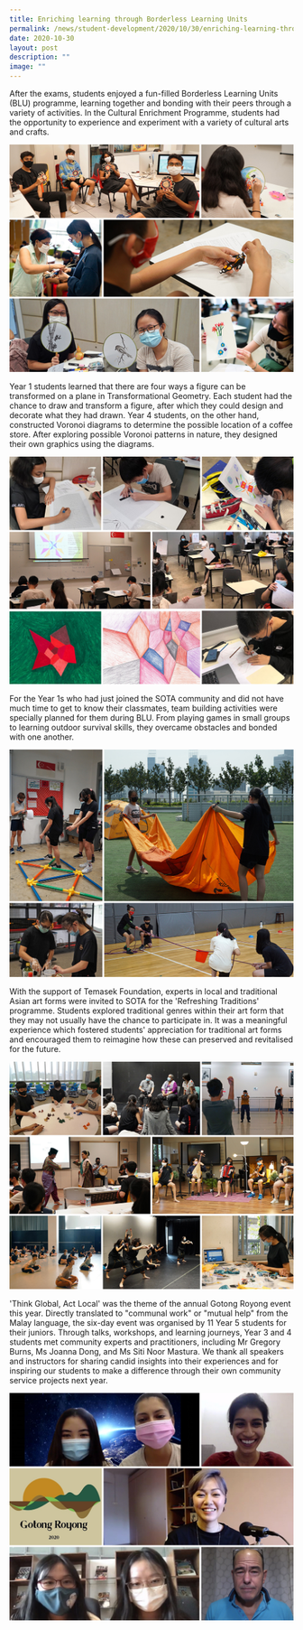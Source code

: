 ```yaml
---
title: Enriching learning through Borderless Learning Units
permalink: /news/student-development/2020/10/30/enriching-learning-through-borderless-learning-units/
date: 2020-10-30
layout: post
description: ""
image: ""
---
```

After the exams, students enjoyed a fun-filled Borderless Learning Units (BLU) programme, learning together and bonding with their peers through a variety of activities. In the Cultural Enrichment Programme, students had the opportunity to experience and experiment with a variety of cultural arts and crafts.

![](/images/cultural-enrichment-programme-at-blu-2020.jpg)

Year 1 students learned that there are four ways a figure can be transformed on a plane in Transformational Geometry. Each student had the chance to draw and transform a figure, after which they could design and decorate what they had drawn. Year 4 students, on the other hand, constructed Voronoi diagrams to determine the possible location of a coffee store. After exploring possible Voronoi patterns in nature, they designed their own graphics using the diagrams.

![](/images/transformational-geometry-and-voronoi-diagrams-at-blu-2020.jpg)

For the Year 1s who had just joined the SOTA community and did not have much time to get to know their classmates, team building activities were specially planned for them during BLU. From playing games in small groups to learning outdoor survival skills, they overcame obstacles and bonded with one another.

![](/images/year-1-team-building-at-blu-2020.jpg)

  
With the support of Temasek Foundation, experts in local and traditional Asian art forms were invited to SOTA for the 'Refreshing Traditions' programme. Students explored traditional genres within their art form that they may not usually have the chance to participate in. It was a meaningful experience which fostered students' appreciation for traditional art forms and encouraged them to reimagine how these can preserved and revitalised for the future.

![](/images/refreshing-traditions-at-blu-2020.jpg)

'Think Global, Act Local' was the theme of the annual Gotong Royong event this year. Directly translated to "communal work" or "mutual help" from the Malay language, the six-day event was organised by 11 Year 5 students for their juniors. Through talks, workshops, and learning journeys, Year 3 and 4 students met community experts and practitioners, including Mr Gregory Burns, Ms Joanna Dong, and Ms Siti Noor Mastura. We thank all speakers and instructors for sharing candid insights into their experiences and for inspiring our students to make a difference through their own community service projects next year.

![](/images/gotong-royong-at-blu-2020.jpg)